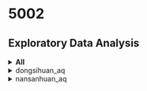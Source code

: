 # 5002 

##  Exploratory Data Analysis

<details>
  <summary>  <b>All</b>  </summary>

| Station | Distribution | Horizon Graph | Top Features |
|:------:| ------ | ------ | ------ | 
| dongsi_aq | <img src="https://github.com/sysu-zjw/MSBD-2018Fall/blob/master/img/5002Proj/dongsi_aq.png" width="240"> | <img src="https://github.com/sysu-zjw/MSBD-2018Fall/blob/master/img/5002Proj/dongsi_aq_HorizonGraph.png" width="240">| PM2.5: ['PM2.5_h1', 'PM2.5_h2', 'PM2.5_h8', 'PM10_h1', 'PM2.5_h3'] | PM10: ['PM10_h1', 'PM2.5_h1', 'PM10_h2', 'PM10_h4', 'windW2E_h2'] | PMO3: ['O3_h1', 'hour', 'O3_h2', 'O3_h3', 'wind_speed'] 
| tiantan_aq | <img src="https://github.com/sysu-zjw/MSBD-2018Fall/blob/master/img/5002Proj/tiantan_aq.png" width="240"> | <img src="https://github.com/sysu-zjw/MSBD-2018Fall/blob/master/img/5002Proj/tiantan_aq_HorizonGraph.png" width="240">| PM2.5: ['PM2.5_h1', 'PM2.5_h2', 'PM10_h1', 'PM2.5_h3', 'wind_speed'] | PM10: ['PM10_h1', 'PM2.5_h1', 'PM10_h2', 'PM10_h3', 'wind_direction_d5'] | PMO3: ['O3_h1', 'O3_h2', 'hour', 'wind_speed', 'O3_h5'] 
| guanyuan_aq | <img src="https://github.com/sysu-zjw/MSBD-2018Fall/blob/master/img/5002Proj/guanyuan_aq.png" width="240"> | <img src="https://github.com/sysu-zjw/MSBD-2018Fall/blob/master/img/5002Proj/guanyuan_aq_HorizonGraph.png" width="240">| PM2.5: ['PM2.5_h1', 'PM2.5_h2', 'PM10_h1', 'PM2.5_h3', 'PM2.5_h8'] | PM10: ['PM10_h1', 'PM10_h2', 'PM2.5_h1', 'wind_speed_d5', 'wind_speed_h7'] | PMO3: ['O3_h1', 'O3_h2', 'wind_speed', 'temperature', 'hour'] 
| wanshouxigong_aq | <img src="https://github.com/sysu-zjw/MSBD-2018Fall/blob/master/img/5002Proj/wanshouxigong_aq.png" width="240"> | <img src="https://github.com/sysu-zjw/MSBD-2018Fall/blob/master/img/5002Proj/wanshouxigong_aq_HorizonGraph.png" width="240">| PM2.5: ['PM2.5_h1', 'PM2.5_h2', 'PM10_h2', 'PM10_h1', 'PM2.5_h3'] | PM10: ['PM10_h1', 'PM10_h2', 'PM10_d1', 'PM2.5_h1', 'wind_direction_week2'] | PMO3: ['windN2S_h2', 'PM10_week2', 'O3_h1', 'O3_h2', 'wind_speed'] 
| aotizhongxin_aq | <img src="https://github.com/sysu-zjw/MSBD-2018Fall/blob/master/img/5002Proj/aotizhongxin_aq.png" width="240"> | <img src="https://github.com/sysu-zjw/MSBD-2018Fall/blob/master/img/5002Proj/aotizhongxin_aq_HorizonGraph.png" width="240">| PM2.5: ['PM2.5_h1', 'PM2.5_h2', 'PM10_h1', 'PM2.5_h3', 'PM10_h2'] | PM10: ['PM10_h1', 'PM10_h2', 'PM2.5_h1', 'humidity', 'PM10_h4'] | PMO3: ['O3_h1', 'O3_h2', 'hour', 'O3_h4', 'wind_speed'] 
| nongzhanguan_aq | <img src="https://github.com/sysu-zjw/MSBD-2018Fall/blob/master/img/5002Proj/nongzhanguan_aq.png" width="240"> | <img src="https://github.com/sysu-zjw/MSBD-2018Fall/blob/master/img/5002Proj/nongzhanguan_aq_HorizonGraph.png" width="240">| PM2.5: ['PM2.5_h1', 'PM2.5_h2', 'PM10_h2', 'humidity', 'humidity_h2'] | PM10: ['PM10_h1', 'PM2.5_h1', 'PM10_h2', 'windW2E_h1', 'PM10_h3'] | PMO3: ['O3_h1', 'humidity', 'temperature', 'O3_h2', 'wind_speed_h2'] 
| wanliu_aq | <img src="https://github.com/sysu-zjw/MSBD-2018Fall/blob/master/img/5002Proj/wanliu_aq.png" width="240"> | <img src="https://github.com/sysu-zjw/MSBD-2018Fall/blob/master/img/5002Proj/wanliu_aq_HorizonGraph.png" width="240">| PM2.5: ['PM2.5_h1', 'PM2.5_h2', 'humidity', 'PM2.5_h3', 'pressure_d5'] | PM10: ['PM10_h1', 'humidity', 'PM10_d1', 'PM2.5_h1', 'humidity_h2'] | PMO3: ['O3_h1', 'humidity', 'temperature', 'humidity_h2', 'O3_h2'] 
| beibuxinqu_aq | <img src="https://github.com/sysu-zjw/MSBD-2018Fall/blob/master/img/5002Proj/beibuxinqu_aq.png" width="240"> | <img src="https://github.com/sysu-zjw/MSBD-2018Fall/blob/master/img/5002Proj/beibuxinqu_aq_HorizonGraph.png" width="240">| PM2.5: ['PM2.5_h1', 'PM2.5_h4', 'PM2.5_h2', 'humidity_h12', 'PM2.5_d1'] | PM10: ['PM10_h1', 'PM10_d1', 'PM10_h2', 'PM10_d4', 'PM10_h7'] | PMO3: ['O3_h1', 'O3_h2', 'wind_speed', 'hour', 'temperature'] 
| zhiwuyuan_aq | <img src="https://github.com/sysu-zjw/MSBD-2018Fall/blob/master/img/5002Proj/zhiwuyuan_aq.png" width="240"> | <img src="https://github.com/sysu-zjw/MSBD-2018Fall/blob/master/img/5002Proj/zhiwuyuan_aq_HorizonGraph.png" width="240">| PM2.5: ['PM2.5_h1', 'PM2.5_h2', 'PM10_h11', 'PM10_h12', 'PM2.5_h3'] | PM10: ['PM10_h1', 'PM10_d1', 'PM10_d2', 'PM10_h2', 'wind_speed_week1'] | PMO3: ['O3_h1', 'hour', 'O3_h2', 'wind_speed', 'temperature'] 
| fengtaihuayuan_aq | <img src="https://github.com/sysu-zjw/MSBD-2018Fall/blob/master/img/5002Proj/fengtaihuayuan_aq.png" width="240"> | <img src="https://github.com/sysu-zjw/MSBD-2018Fall/blob/master/img/5002Proj/fengtaihuayuan_aq_HorizonGraph.png" width="240">| PM2.5: ['PM2.5_h1', 'humidity', 'PM2.5_h2', 'PM10_h1', 'windN2S'] | PM10: ['PM10_h1', 'PM2.5_h1', 'PM10_h2', 'PM10_h3', 'humidity'] | PMO3: ['O3_h1', 'humidity', 'temperature', 'O3_h2', 'wind_speed'] 
| yungang_aq | <img src="https://github.com/sysu-zjw/MSBD-2018Fall/blob/master/img/5002Proj/yungang_aq.png" width="240"> | <img src="https://github.com/sysu-zjw/MSBD-2018Fall/blob/master/img/5002Proj/yungang_aq_HorizonGraph.png" width="240">| PM2.5: ['PM2.5_h1', 'PM2.5_h2', 'windN2S', 'wind_speed_h4', 'PM2.5_week2'] | PM10: ['PM10_h1', 'PM10_h2', 'PM2.5_h1', 'PM10_d1', 'windW2E'] | PMO3: ['O3_h1', 'O3_h2', 'wind_speed', 'hour', 'temperature'] 
| gucheng_aq | <img src="https://github.com/sysu-zjw/MSBD-2018Fall/blob/master/img/5002Proj/gucheng_aq.png" width="240"> | <img src="https://github.com/sysu-zjw/MSBD-2018Fall/blob/master/img/5002Proj/gucheng_aq_HorizonGraph.png" width="240">| PM2.5: ['PM2.5_h1', 'PM2.5_h2', 'PM2.5_h3', 'PM2.5_h7', 'PM10_h1'] | PM10: ['PM10_h1', 'PM10_h2', 'PM2.5_h1', 'PM2.5_h3', 'PM10_d1'] | PMO3: ['O3_h1', 'O3_h2', 'hour', 'temperature', 'wind_speed'] 
| fangshan_aq | <img src="https://github.com/sysu-zjw/MSBD-2018Fall/blob/master/img/5002Proj/fangshan_aq.png" width="240"> | <img src="https://github.com/sysu-zjw/MSBD-2018Fall/blob/master/img/5002Proj/fangshan_aq_HorizonGraph.png" width="240">| PM2.5: ['PM2.5_h1', 'PM2.5_h2', 'PM2.5_h7', 'wind_direction_d4', 'windN2S'] | PM10: ['PM10_h1', 'PM10_h2', 'PM2.5_h1', 'PM10_d1', 'humidity_week2'] | PMO3: ['O3_h1', 'O3_h2', 'hour', 'wind_speed', 'temperature'] 
| daxing_aq | <img src="https://github.com/sysu-zjw/MSBD-2018Fall/blob/master/img/5002Proj/daxing_aq.png" width="240"> | <img src="https://github.com/sysu-zjw/MSBD-2018Fall/blob/master/img/5002Proj/daxing_aq_HorizonGraph.png" width="240">| PM2.5: ['PM2.5_h1', 'PM2.5_h4', 'PM2.5_h5', 'PM2.5_h3', 'PM2.5_h2'] | PM10: ['PM10_h1', 'PM10_h2', 'PM10_d1', 'PM2.5_h1', 'windN2S'] | PMO3: ['O3_h1', 'O3_h2', 'temperature', 'hour', 'wind_speed'] 
| yizhuang_aq | <img src="https://github.com/sysu-zjw/MSBD-2018Fall/blob/master/img/5002Proj/yizhuang_aq.png" width="240"> | <img src="https://github.com/sysu-zjw/MSBD-2018Fall/blob/master/img/5002Proj/yizhuang_aq_HorizonGraph.png" width="240">| PM2.5: ['PM2.5_h1', 'PM2.5_h2', 'PM2.5_h3', 'PM2.5_h4', 'PM10_h1'] | PM10: ['PM10_h1', 'PM10_d1', 'PM10_h2', 'PM10_h5', 'PM10_h3'] | PMO3: ['O3_h1', 'hour', 'O3_h2', 'O3_h4', 'O3_h7'] 
| tongzhou_aq | <img src="https://github.com/sysu-zjw/MSBD-2018Fall/blob/master/img/5002Proj/tongzhou_aq.png" width="240"> | <img src="https://github.com/sysu-zjw/MSBD-2018Fall/blob/master/img/5002Proj/tongzhou_aq_HorizonGraph.png" width="240">| PM2.5: ['PM2.5_h1', 'PM2.5_h2', 'wind_speed_h1', 'wind_direction_h11', 'wind_speed_h8'] | PM10: ['PM10_h1', 'PM10_h2', 'PM10_d1', 'humidity_h2', 'PM2.5_d1'] | PMO3: ['O3_h1', 'O3_h2', 'hour', 'O3_h4', 'wind_speed'] 
| shunyi_aq | <img src="https://github.com/sysu-zjw/MSBD-2018Fall/blob/master/img/5002Proj/shunyi_aq.png" width="240"> | <img src="https://github.com/sysu-zjw/MSBD-2018Fall/blob/master/img/5002Proj/shunyi_aq_HorizonGraph.png" width="240">| PM2.5: ['PM2.5_h1', 'PM2.5_h2', 'windN2S_h1', 'PM2.5_h3', 'windN2S'] | PM10: ['PM10_h1', 'PM10_d1', 'PM2.5_h1', 'windN2S', 'PM10_h2'] | PMO3: ['O3_h1', 'humidity', 'O3_h2', 'hour', 'wind_speed'] 
| pingchang_aq | <img src="https://github.com/sysu-zjw/MSBD-2018Fall/blob/master/img/5002Proj/pingchang_aq.png" width="240"> | <img src="https://github.com/sysu-zjw/MSBD-2018Fall/blob/master/img/5002Proj/pingchang_aq_HorizonGraph.png" width="240">| PM2.5: ['PM2.5_h1', 'humidity', 'PM2.5_h2', 'PM2.5_h4', 'windN2S'] | PM10: ['PM10_h1', 'PM10_d1', 'PM10_h2', 'PM2.5_h1', 'windW2E'] | PMO3: ['O3_h1', 'humidity', 'temperature', 'hour', 'O3_h2'] 
| mentougou_aq | <img src="https://github.com/sysu-zjw/MSBD-2018Fall/blob/master/img/5002Proj/mentougou_aq.png" width="240"> | <img src="https://github.com/sysu-zjw/MSBD-2018Fall/blob/master/img/5002Proj/mentougou_aq_HorizonGraph.png" width="240">| PM2.5: ['PM2.5_h1', 'PM2.5_h2', 'PM2.5_h4', 'PM2.5_h12', 'O3_h2'] | PM10: ['PM10_h1', 'PM10_d1', 'PM10_h3', 'wind_direction_d6', 'PM10_h2'] | PMO3: ['O3_h1', 'hour', 'O3_h2', 'wind_speed', 'wind_speed_h1'] 
| pinggu_aq | <img src="https://github.com/sysu-zjw/MSBD-2018Fall/blob/master/img/5002Proj/pinggu_aq.png" width="240"> | <img src="https://github.com/sysu-zjw/MSBD-2018Fall/blob/master/img/5002Proj/pinggu_aq_HorizonGraph.png" width="240">| PM2.5: ['PM2.5_h1', 'humidity', 'windN2S_h1', 'PM2.5_h2', 'windW2E_h1'] | PM10: ['PM10_h1', 'PM2.5_h3', 'PM10_d1', 'PM2.5_h1', 'PM2.5_h4'] | PMO3: ['O3_h1', 'humidity', 'temperature', 'wind_direction_h1', 'wind_speed_h1'] 
| huairou_aq | <img src="https://github.com/sysu-zjw/MSBD-2018Fall/blob/master/img/5002Proj/huairou_aq.png" width="240"> | <img src="https://github.com/sysu-zjw/MSBD-2018Fall/blob/master/img/5002Proj/huairou_aq_HorizonGraph.png" width="240">| PM2.5: ['PM2.5_h1', 'PM10_d2', 'PM2.5_d2', 'wind_direction_year1', 'windN2S_h6'] | PM10: ['PM10_h1', 'PM10_d1', 'windN2S_h8', 'humidity_h2', 'humidity'] | PMO3: ['O3_h1', 'humidity', 'temperature', 'wind_direction_d6', 'O3_h2'] 
| miyun_aq | <img src="https://github.com/sysu-zjw/MSBD-2018Fall/blob/master/img/5002Proj/miyun_aq.png" width="240"> | <img src="https://github.com/sysu-zjw/MSBD-2018Fall/blob/master/img/5002Proj/miyun_aq_HorizonGraph.png" width="240">| PM2.5: ['windW2E_d5', 'PM2.5_h1', 'windN2S_h11', 'humidity', 'PM2.5_h2'] | PM10: ['PM10_h1', 'PM2.5_h1', 'PM10_d1', 'humidity', 'PM2.5_h2'] | PMO3: ['O3_h1', 'humidity', 'temperature', 'wind_speed_h1', 'O3_h6'] 
| yanqin_aq | <img src="https://github.com/sysu-zjw/MSBD-2018Fall/blob/master/img/5002Proj/yanqin_aq.png" width="240"> | <img src="https://github.com/sysu-zjw/MSBD-2018Fall/blob/master/img/5002Proj/yanqin_aq_HorizonGraph.png" width="240">| PM2.5: ['PM2.5_h1', 'PM2.5_h2', 'humidity', 'PM2.5_h3', 'sunny/clear'] | PM10: ['PM10_h1', 'PM10_h2', 'PM10_d1', 'humidity', 'windW2E'] | PMO3: ['O3_h1', 'humidity', 'wind_speed', 'wind_speed_h1', 'windN2S'] 
| dingling_aq | <img src="https://github.com/sysu-zjw/MSBD-2018Fall/blob/master/img/5002Proj/dingling_aq.png" width="240"> | <img src="https://github.com/sysu-zjw/MSBD-2018Fall/blob/master/img/5002Proj/dingling_aq_HorizonGraph.png" width="240">| PM2.5: ['PM2.5_h1', 'PM2.5_h2', 'wind_speed_d1', 'PM10_h2', 'PM10_h1'] | PM10: ['PM10_h1', 'PM10_d1', 'PM2.5_h1', 'PM2.5_h9', 'PM10_h6'] | PMO3: ['O3_h1', 'hour', 'O3_h2', 'wind_speed', 'temperature'] 
| badaling_aq | <img src="https://github.com/sysu-zjw/MSBD-2018Fall/blob/master/img/5002Proj/badaling_aq.png" width="240"> | <img src="https://github.com/sysu-zjw/MSBD-2018Fall/blob/master/img/5002Proj/badaling_aq_HorizonGraph.png" width="240">| PM2.5: ['PM2.5_h1', 'PM2.5_h2', 'wind_direction_year1', 'wind_speed_h4', 'PM2.5_d1'] | PM10: ['PM10_h1', 'PM10_h2', 'PM2.5_h1', 'PM10_h3', 'PM10_d1'] | PMO3: ['O3_h1', 'wind_speed', 'hour', 'O3_h5', 'O3_h2'] 
| miyunshuiku_aq | <img src="https://github.com/sysu-zjw/MSBD-2018Fall/blob/master/img/5002Proj/miyunshuiku_aq.png" width="240"> | <img src="https://github.com/sysu-zjw/MSBD-2018Fall/blob/master/img/5002Proj/miyunshuiku_aq_HorizonGraph.png" width="240">| PM2.5: ['PM2.5_h1', 'PM2.5_h2', 'PM10_d6', 'windN2S_h1', 'PM2.5_h10'] | PM10: ['PM10_h1', 'wind_speed_d5', 'PM10_d1', 'PM10_h2', 'wind_direction_d3'] | PMO3: ['O3_h1', 'temperature', 'O3_h2', 'windN2S_h4', 'O3_h3'] 
| donggaocun_aq | <img src="https://github.com/sysu-zjw/MSBD-2018Fall/blob/master/img/5002Proj/donggaocun_aq.png" width="240"> | <img src="https://github.com/sysu-zjw/MSBD-2018Fall/blob/master/img/5002Proj/donggaocun_aq_HorizonGraph.png" width="240">| PM2.5: ['PM2.5_h1', 'PM2.5_h2', 'PM2.5_h3', 'PM10_h1', 'windN2S_h1'] | PM10: ['PM10_h1', 'PM10_d1', 'PM10_h2', 'PM2.5_h1', 'wind_speed_h4'] | PMO3: ['O3_h1', 'O3_h2', 'temperature', 'hour', 'PM2.5_h1'] 
| yongledian_aq | <img src="https://github.com/sysu-zjw/MSBD-2018Fall/blob/master/img/5002Proj/yongledian_aq.png" width="240"> | <img src="https://github.com/sysu-zjw/MSBD-2018Fall/blob/master/img/5002Proj/yongledian_aq_HorizonGraph.png" width="240">| PM2.5: ['PM2.5_h1', 'PM2.5_h2', 'PM2.5_h3', 'humidity', 'PM10_h1'] | PM10: ['PM10_h1', 'PM10_d1', 'PM10_h2', 'PM2.5_h1', 'PM10_year1'] | PMO3: ['O3_h1', 'hour', 'O3_h2', 'wind_speed', 'O3_h3'] 
| yufa_aq | <img src="https://github.com/sysu-zjw/MSBD-2018Fall/blob/master/img/5002Proj/yufa_aq.png" width="240"> | <img src="https://github.com/sysu-zjw/MSBD-2018Fall/blob/master/img/5002Proj/yufa_aq_HorizonGraph.png" width="240">| PM2.5: ['PM2.5_h1', 'PM2.5_h3', 'PM2.5_h2', 'PM10_h1', 'O3_h11'] | PM10: ['PM10_h1', 'PM10_d1', 'PM10_h2', 'PM2.5_h1', 'PM10_h3'] | PMO3: ['O3_h1', 'hour', 'O3_h2', 'PM2.5_h1', 'temperature'] 
| liulihe_aq | <img src="https://github.com/sysu-zjw/MSBD-2018Fall/blob/master/img/5002Proj/liulihe_aq.png" width="240"> | <img src="https://github.com/sysu-zjw/MSBD-2018Fall/blob/master/img/5002Proj/liulihe_aq_HorizonGraph.png" width="240">| PM2.5: ['PM2.5_h1', 'PM10_week1', 'PM10_h1', 'PM2.5_h5', 'PM2.5_h2'] | PM10: ['PM10_h1', 'PM10_d1', 'PM10_h2', 'PM2.5_h1', 'PM10_h10'] | PMO3: ['O3_h1', 'O3_h2', 'hour', 'O3_h5', 'O3_h3'] 
| qianmen_aq | <img src="https://github.com/sysu-zjw/MSBD-2018Fall/blob/master/img/5002Proj/qianmen_aq.png" width="240"> | <img src="https://github.com/sysu-zjw/MSBD-2018Fall/blob/master/img/5002Proj/qianmen_aq_HorizonGraph.png" width="240">| PM2.5: ['PM2.5_h1', 'PM2.5_h2', 'PM10_h1', 'PM2.5_h4', 'PM2.5_h3'] | PM10: ['PM10_h1', 'PM2.5_h1', 'PM10_h2', 'humidity_h6', 'windW2E_h1'] | PMO3: ['O3_h1', 'wind_speed', 'O3_h2', 'hour', 'humidity'] 
| yongdingmennei_aq | <img src="https://github.com/sysu-zjw/MSBD-2018Fall/blob/master/img/5002Proj/yongdingmennei_aq.png" width="240"> | <img src="https://github.com/sysu-zjw/MSBD-2018Fall/blob/master/img/5002Proj/yongdingmennei_aq_HorizonGraph.png" width="240">| PM2.5: ['PM2.5_h1', 'PM2.5_h2', 'PM10_h1', 'wind_direction_year1', 'PM10_h2'] | PM10: ['PM10_h1', 'PM2.5_h1', 'PM10_h2', 'PM10_h3', 'wind_direction_year1'] | PMO3: ['O3_h1', 'O3_h2', 'temperature', 'wind_speed', 'hour'] 
| xizhimenbei_aq | <img src="https://github.com/sysu-zjw/MSBD-2018Fall/blob/master/img/5002Proj/xizhimenbei_aq.png" width="240"> | <img src="https://github.com/sysu-zjw/MSBD-2018Fall/blob/master/img/5002Proj/xizhimenbei_aq_HorizonGraph.png" width="240">| PM2.5: ['PM2.5_h1', 'PM10_h1', 'PM2.5_h2', 'PM10_h2', 'wind_speed'] | PM10: ['PM10_h1', 'PM10_d1', 'PM10_h2', 'PM2.5_h1', 'PM10_d2'] | PMO3: ['O3_h1', 'O3_h2', 'hour', 'wind_speed', 'O3_h3'] 
| nansanhuan_aq | <img src="https://github.com/sysu-zjw/MSBD-2018Fall/blob/master/img/5002Proj/nansanhuan_aq.png" width="240"> | <img src="https://github.com/sysu-zjw/MSBD-2018Fall/blob/master/img/5002Proj/nansanhuan_aq_HorizonGraph.png" width="240">| PM2.5: ['PM2.5_h1', 'PM2.5_h2', 'wind_speed', 'wind_direction_h5', 'PM2.5_h3'] | PM10: ['PM10_h1', 'PM2.5_h1', 'PM10_h2', 'PM2.5_h3', 'wind_direction_h1'] | PMO3: ['O3_h1', 'hour', 'wind_speed', 'O3_h4', 'O3_h2'] 
| dongsihuan_aq | <img src="https://github.com/sysu-zjw/MSBD-2018Fall/blob/master/img/5002Proj/dongsihuan_aq.png" width="240"> | <img src="https://github.com/sysu-zjw/MSBD-2018Fall/blob/master/img/5002Proj/dongsihuan_aq_HorizonGraph.png" width="240">| PM2.5: ['PM2.5_h1', 'PM2.5_h2', 'humidity', 'humidity_h2', 'PM2.5_h3'] | PM10: ['PM10_h1', 'PM10_h2', 'PM2.5_h1', 'humidity', 'PM10_h3'] | PMO3: ['O3_h1', 'humidity', 'temperature', 'wind_speed_h1', 'hour'] 
</details>


<details>
  <summary>dongsihuan_aq</summary>
<b>AQ Distribution of 2018</b>
<img src="https://github.com/sysu-zjw/MSBD-2018Fall/blob/master/img/5002Proj/dongsihuan_aq.png" >

<table border=0 >
    <tbody>
        <tr>
            <td width="20%" >  <b>AQ Distribution of 2018</b></td>
            <td width="80%"> <img src="https://github.com/sysu-zjw/MSBD-2018Fall/blob/master/img/5002Proj/dongsihuan_aq.png"> </td>
        </tr>
        <tr>
            <td width="20%" >  <b>Horizon Graph of AQ</b> </td>
            <td width="80%"> <img src="https://github.com/sysu-zjw/MSBD-2018Fall/blob/master/img/5002Proj/dongsihuan_aq.png"> </td>
        </tr>
    </tbody>
</table>

</details>




<details>
  <summary>nansanhuan_aq</summary>
<img src="https://github.com/sysu-zjw/MSBD-2018Fall/blob/master/img/5002Proj/nansanhuan_aq.png" width="240">
</details>







